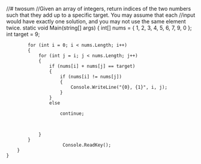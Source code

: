 //# twosum
//Given an array of integers, return indices of the two numbers such that they add up to a specific target.  You may assume that each //input would have exactly one solution, and you may not use the same element twice.
static void Main(string[] args)
        {
            int[] nums = { 1, 2, 3, 4, 5, 6, 7, 9, 0 };
            int target = 9;


            for (int i = 0; i < nums.Length; i++)
            {
                for (int j = i; j < nums.Length; j++)
                {
                    if (nums[i] + nums[j] == target)
                    {
                        if (nums[i] != nums[j])
                        {
                            Console.WriteLine("{0}, {1}", i, j);
                        }
                    }
                    else

                        continue;



                }
            }
                         Console.ReadKey();
        }
    }
